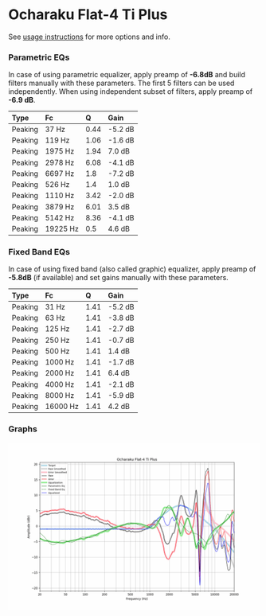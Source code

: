 # Ocharaku Flat-4 Ti Plus
See [usage instructions](https://github.com/jaakkopasanen/AutoEq#usage) for more options and info.

### Parametric EQs
In case of using parametric equalizer, apply preamp of **-6.8dB** and build filters manually
with these parameters. The first 5 filters can be used independently.
When using independent subset of filters, apply preamp of **-6.9 dB**.

| Type    | Fc       |    Q | Gain    |
|:--------|:---------|:-----|:--------|
| Peaking | 37 Hz    | 0.44 | -5.2 dB |
| Peaking | 119 Hz   | 1.06 | -1.6 dB |
| Peaking | 1975 Hz  | 1.94 | 7.0 dB  |
| Peaking | 2978 Hz  | 6.08 | -4.1 dB |
| Peaking | 6697 Hz  | 1.8  | -7.2 dB |
| Peaking | 526 Hz   | 1.4  | 1.0 dB  |
| Peaking | 1110 Hz  | 3.42 | -2.0 dB |
| Peaking | 3879 Hz  | 6.01 | 3.5 dB  |
| Peaking | 5142 Hz  | 8.36 | -4.1 dB |
| Peaking | 19225 Hz | 0.5  | 4.6 dB  |

### Fixed Band EQs
In case of using fixed band (also called graphic) equalizer, apply preamp of **-5.8dB**
(if available) and set gains manually with these parameters.

| Type    | Fc       |    Q | Gain    |
|:--------|:---------|:-----|:--------|
| Peaking | 31 Hz    | 1.41 | -5.2 dB |
| Peaking | 63 Hz    | 1.41 | -3.8 dB |
| Peaking | 125 Hz   | 1.41 | -2.7 dB |
| Peaking | 250 Hz   | 1.41 | -0.7 dB |
| Peaking | 500 Hz   | 1.41 | 1.4 dB  |
| Peaking | 1000 Hz  | 1.41 | -1.7 dB |
| Peaking | 2000 Hz  | 1.41 | 6.4 dB  |
| Peaking | 4000 Hz  | 1.41 | -2.1 dB |
| Peaking | 8000 Hz  | 1.41 | -5.9 dB |
| Peaking | 16000 Hz | 1.41 | 4.2 dB  |

### Graphs
![](./Ocharaku%20Flat-4%20Ti%20Plus.png)